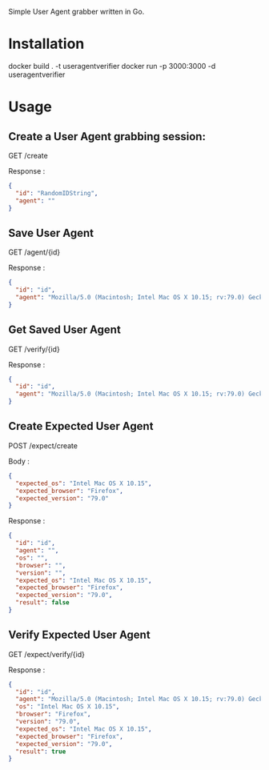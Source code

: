Simple User Agent grabber written in Go.

# Installation

docker build . -t useragentverifier
docker run -p 3000:3000 -d useragentverifier

# Usage

## Create a User Agent grabbing session:

GET /create

Response :

```json
{
  "id": "RandomIDString",
  "agent": ""
}
```

## Save User Agent

GET /agent/{id}

Response :

```json
{
  "id": "id",
  "agent": "Mozilla/5.0 (Macintosh; Intel Mac OS X 10.15; rv:79.0) Gecko/20100101 Firefox/79.0"
}
```

## Get Saved User Agent

GET /verify/{id}

Response :

```json
{
  "id": "id",
  "agent": "Mozilla/5.0 (Macintosh; Intel Mac OS X 10.15; rv:79.0) Gecko/20100101 Firefox/79.0"
}
```

## Create Expected User Agent

POST /expect/create

Body :

```json
{
  "expected_os": "Intel Mac OS X 10.15",
  "expected_browser": "Firefox",
  "expected_version": "79.0"
}
```

Response :

```json
{
  "id": "id",
  "agent": "",
  "os": "",
  "browser": "",
  "version": "",
  "expected_os": "Intel Mac OS X 10.15",
  "expected_browser": "Firefox",
  "expected_version": "79.0",
  "result": false
}
```

## Verify Expected User Agent

GET /expect/verify/{id}

Response :

```json
{
  "id": "id",
  "agent": "Mozilla/5.0 (Macintosh; Intel Mac OS X 10.15; rv:79.0) Gecko/20100101 Firefox/79.0",
  "os": "Intel Mac OS X 10.15",
  "browser": "Firefox",
  "version": "79.0",
  "expected_os": "Intel Mac OS X 10.15",
  "expected_browser": "Firefox",
  "expected_version": "79.0",
  "result": true
}
```
